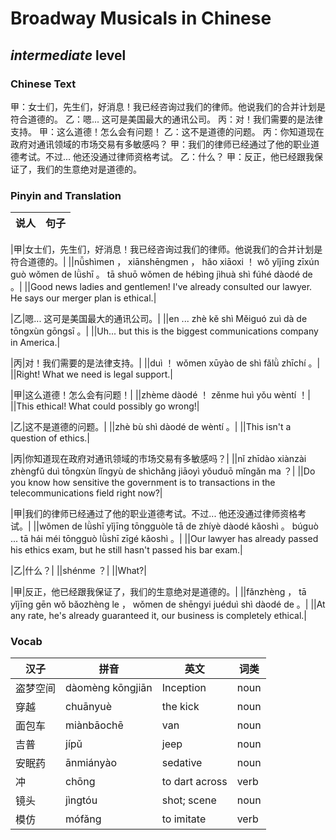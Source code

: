 # Broadway Musicals in Chinese
## *intermediate* level

### Chinese Text
甲：女士们，先生们，好消息！我已经咨询过我们的律师。他说我们的合并计划是符合道德的。
乙：嗯... 这可是美国最大的通讯公司。
丙：对！我们需要的是法律支持。
甲：这么道德！怎么会有问题！
乙：这不是道德的问题。
丙：你知道现在政府对通讯领域的市场交易有多敏感吗？
甲：我们的律师已经通过了他的职业道德考试。不过... 他还没通过律师资格考试。
乙：什么？
甲：反正，他已经跟我保证了，我们的生意绝对是道德的。

### Pinyin and Translation
|说人|句子|
|----|----|

|甲|女士们，先生们，好消息！我已经咨询过我们的律师。他说我们的合并计划是符合道德的。|
||nǚshìmen ， xiānshēngmen ， hǎo xiāoxi ！ wǒ yǐjīng zīxún guò wǒmen de lǜshī 。 tā shuō wǒmen de hébìng jìhuà shì fúhé dàodé de 。|
||Good news ladies and gentlemen! I've already consulted our lawyer. He says our merger plan is ethical.|

|乙|嗯... 这可是美国最大的通讯公司。|
||en ... zhè kě shì Měiguó zuì dà de tōngxùn gōngsī 。|
||Uh... but this is the biggest communications company in America.|

|丙|对！我们需要的是法律支持。|
||duì ！ wǒmen xūyào de shì fǎlǜ zhīchí 。|
||Right! What we need is legal support.|

|甲|这么道德！怎么会有问题！|
||zhème dàodé ！ zěnme huì yǒu wèntí ！|
||This ethical! What could possibly go wrong!|

|乙|这不是道德的问题。|
||zhè bù shì dàodé de wèntí 。|
||This isn't a question of ethics.|

|丙|你知道现在政府对通讯领域的市场交易有多敏感吗？|
||nǐ zhīdào xiànzài zhèngfǔ duì tōngxùn lǐngyù de shìchǎng jiāoyì yǒuduō mǐngǎn ma ？|
||Do you know how sensitive the government is to transactions in the telecommunications field right now?|

|甲|我们的律师已经通过了他的职业道德考试。不过... 他还没通过律师资格考试。|
||wǒmen de lǜshī yǐjīng tōngguòle tā de zhíyè dàodé kǎoshì 。 búguò ... tā hái méi tōngguò lǜshī zīgé kǎoshì 。|
||Our lawyer has already passed his ethics exam, but he still hasn't passed his bar exam.|

|乙|什么？|
||shénme ？|
||What?|

|甲|反正，他已经跟我保证了，我们的生意绝对是道德的。|
||fǎnzhèng ， tā yǐjīng gēn wǒ bǎozhèng le ， wǒmen de shēngyi juéduì shì dàodé de 。|
||At any rate, he's already guaranteed it, our business is completely ethical.|
### Vocab
|汉子|拼音|英文|词类|
|----|----|----|----|
|盗梦空间|dàomèng kōngjiān|Inception|noun|
|穿越|chuānyuè|the kick|noun|
|面包车|miànbāochē|van|noun|
|吉普|jípǔ|jeep|noun|
|安眠药|ānmiányào|sedative|noun|
|冲|chōng|to dart across|verb|
|镜头|jìngtóu|shot; scene|noun|
|模仿|mófǎng|to imitate|verb|